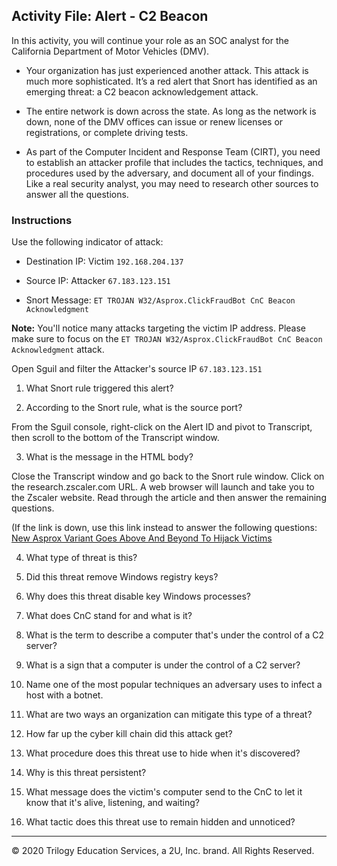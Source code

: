## Activity File: Alert - C2 Beacon

In this activity, you will continue your role as an SOC analyst for the California Department of Motor Vehicles (DMV).

- Your organization has just experienced another attack. This attack is much more sophisticated. It’s a red alert that Snort has identified as an emerging threat: a C2 beacon acknowledgement attack.

- The entire network is down across the state. As long as the network is down, none of the DMV offices can issue or renew licenses or registrations, or complete driving tests.

- As part of the Computer Incident and Response Team (CIRT), you need to establish an attacker profile that includes the tactics, techniques, and procedures used by the adversary, and document all of your findings. Like a real security analyst, you may need to research other sources to answer all the questions.  

### Instructions

Use the following indicator of attack:

- Destination IP: Victim `192.168.204.137`

- Source IP: Attacker `67.183.123.151`

- Snort Message: `ET TROJAN W32/Asprox.ClickFraudBot CnC Beacon Acknowledgment`

**Note:** You'll notice many attacks targeting the victim IP address. Please make sure to focus on the `ET TROJAN W32/Asprox.ClickFraudBot CnC Beacon Acknowledgment` attack.


Open Sguil and filter the Attacker's source IP `67.183.123.151`

1. What Snort rule triggered this alert?


2. According to the Snort rule, what is the source port?


From the Sguil console, right-click on the Alert ID and pivot to Transcript, then scroll to the bottom of the Transcript window.  

3. What is the message in the HTML body?

Close the Transcript window and go back to the Snort rule window. Click on the research.zscaler.com URL. A web browser will launch and take you to the Zscaler website. Read through the article and then answer the remaining questions.  

 (If the link is down, use this link instead to answer the following questions: [New Asprox Variant Goes Above And Beyond To Hijack Victims](https://drive.google.com/file/d/1R0CK9-21MiCcRBoUo8GgFEXRAlaUdpO-/view)

4. What type of threat is this?


5. Did this threat remove Windows registry keys?


6. Why does this threat disable key Windows processes?


7. What does CnC stand for and what is it?


8. What is the term to describe a computer that's under the control of a C2 server?


9. What is a sign that a computer is under the control of a C2 server?


10. Name one of the most popular techniques an adversary uses to infect a host with a botnet.


11. What are two ways an organization can mitigate this type of a threat?


12. How far up the cyber kill chain did this attack get?


13. What procedure does this threat use to hide when it's discovered?


14. Why is this threat persistent?


15. What message does the victim's computer send to the CnC to let it know that it's alive, listening, and waiting?


16. What tactic does this threat use to remain hidden and unnoticed?

---
© 2020 Trilogy Education Services, a 2U, Inc. brand. All Rights Reserved.
